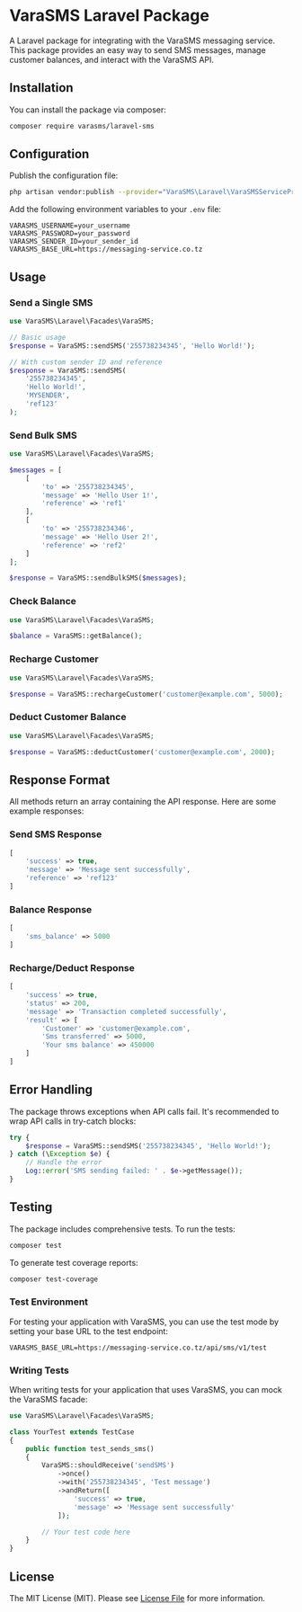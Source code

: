 # VaraSMS Laravel Package

A Laravel package for integrating with the VaraSMS messaging service. This package provides an easy way to send SMS messages, manage customer balances, and interact with the VaraSMS API.

## Installation

You can install the package via composer:

```bash
composer require varasms/laravel-sms
```

## Configuration

Publish the configuration file:

```bash
php artisan vendor:publish --provider="VaraSMS\Laravel\VaraSMSServiceProvider"
```

Add the following environment variables to your `.env` file:

```env
VARASMS_USERNAME=your_username
VARASMS_PASSWORD=your_password
VARASMS_SENDER_ID=your_sender_id
VARASMS_BASE_URL=https://messaging-service.co.tz
```

## Usage

### Send a Single SMS

```php
use VaraSMS\Laravel\Facades\VaraSMS;

// Basic usage
$response = VaraSMS::sendSMS('255738234345', 'Hello World!');

// With custom sender ID and reference
$response = VaraSMS::sendSMS(
    '255738234345',
    'Hello World!',
    'MYSENDER',
    'ref123'
);
```

### Send Bulk SMS

```php
use VaraSMS\Laravel\Facades\VaraSMS;

$messages = [
    [
        'to' => '255738234345',
        'message' => 'Hello User 1!',
        'reference' => 'ref1'
    ],
    [
        'to' => '255738234346',
        'message' => 'Hello User 2!',
        'reference' => 'ref2'
    ]
];

$response = VaraSMS::sendBulkSMS($messages);
```

### Check Balance

```php
use VaraSMS\Laravel\Facades\VaraSMS;

$balance = VaraSMS::getBalance();
```

### Recharge Customer

```php
use VaraSMS\Laravel\Facades\VaraSMS;

$response = VaraSMS::rechargeCustomer('customer@example.com', 5000);
```

### Deduct Customer Balance

```php
use VaraSMS\Laravel\Facades\VaraSMS;

$response = VaraSMS::deductCustomer('customer@example.com', 2000);
```

## Response Format

All methods return an array containing the API response. Here are some example responses:

### Send SMS Response
```php
[
    'success' => true,
    'message' => 'Message sent successfully',
    'reference' => 'ref123'
]
```

### Balance Response
```php
[
    'sms_balance' => 5000
]
```

### Recharge/Deduct Response
```php
[
    'success' => true,
    'status' => 200,
    'message' => 'Transaction completed successfully',
    'result' => [
        'Customer' => 'customer@example.com',
        'Sms transferred' => 5000,
        'Your sms balance' => 450000
    ]
]
```

## Error Handling

The package throws exceptions when API calls fail. It's recommended to wrap API calls in try-catch blocks:

```php
try {
    $response = VaraSMS::sendSMS('255738234345', 'Hello World!');
} catch (\Exception $e) {
    // Handle the error
    Log::error('SMS sending failed: ' . $e->getMessage());
}
```

## Testing

The package includes comprehensive tests. To run the tests:

```bash
composer test
```

To generate test coverage reports:

```bash
composer test-coverage
```

### Test Environment

For testing your application with VaraSMS, you can use the test mode by setting your base URL to the test endpoint:

```env
VARASMS_BASE_URL=https://messaging-service.co.tz/api/sms/v1/test
```

### Writing Tests

When writing tests for your application that uses VaraSMS, you can mock the VaraSMS facade:

```php
use VaraSMS\Laravel\Facades\VaraSMS;

class YourTest extends TestCase
{
    public function test_sends_sms()
    {
        VaraSMS::shouldReceive('sendSMS')
            ->once()
            ->with('255738234345', 'Test message')
            ->andReturn([
                'success' => true,
                'message' => 'Message sent successfully'
            ]);

        // Your test code here
    }
}
```

## License

The MIT License (MIT). Please see [License File](LICENSE.md) for more information. 
